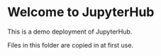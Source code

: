 # Welcome to JupyterHub

This is a demo deployment of JupyterHub.

Files in this folder are copied in at first use.
